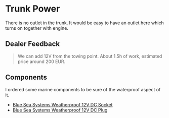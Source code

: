 # Trunk Power

There is no outlet in the trunk. It would be easy to have an outlet here which turns on together with engine.

## Dealer Feedback

> We can add 12V from the towing point. About 1.5h of work, estimated price around 200 EUR.

## Components

I ordered some marine components to be sure of the waterproof aspect of it.

* [Blue Sea Systems Weatherproof 12V DC Socket](https://www.12voltplanet.co.uk/blue-sea-systems-weatherproof-12v-dc-socket.html)
* [Blue Sea Systems Weatherproof 12V DC Plug](https://www.12voltplanet.co.uk/blue-sea-systems-weatherproof-12v-dc-plug.html)
